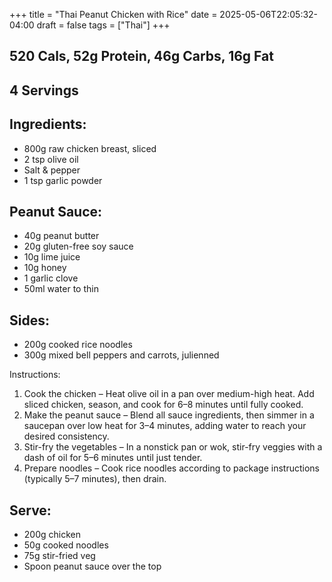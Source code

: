 +++
title =  "Thai Peanut Chicken with Rice"
date = 2025-05-06T22:05:32-04:00
draft = false
tags = ["Thai"]
+++

## 520 Cals, 52g Protein, 46g Carbs, 16g Fat
## 4 Servings

## Ingredients:
- 800g raw chicken breast, sliced
- 2 tsp olive oil
- Salt & pepper
- 1 tsp garlic powder

## Peanut Sauce:
- 40g peanut butter
- 20g gluten-free soy sauce
- 10g lime juice
- 10g honey
- 1 garlic clove
- 50ml water to thin

## Sides:
- 200g cooked rice noodles
- 300g mixed bell peppers and carrots, julienned

Instructions:
1. Cook the chicken – Heat olive oil in a pan over medium-high heat. Add sliced chicken, season, and cook for 6–8 minutes until fully cooked.
2. Make the peanut sauce – Blend all sauce ingredients, then simmer in a saucepan over low heat for 3–4 minutes, adding water to reach your desired consistency.
3. Stir-fry the vegetables – In a nonstick pan or wok, stir-fry veggies with a dash of oil for 5–6 minutes until just tender.
4. Prepare noodles – Cook rice noodles according to package instructions (typically 5–7 minutes), then drain.

## Serve:
- 200g chicken
- 50g cooked noodles
- 75g stir-fried veg
- Spoon peanut sauce over the top
